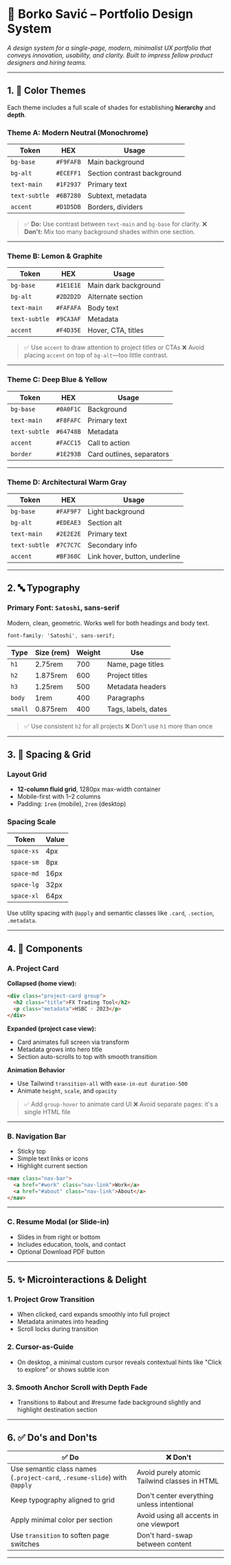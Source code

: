 # 📐 Borko Savić – Portfolio Design System

*A design system for a single-page, modern, minimalist UX portfolio that conveys innovation, usability, and clarity. Built to impress fellow product designers and hiring teams.*

---

## 1. 🎨 Color Themes

Each theme includes a full scale of shades for establishing **hierarchy** and **depth**.

### Theme A: Modern Neutral (Monochrome)

| Token         | HEX       | Usage                       |
| ------------- | --------- | --------------------------- |
| `bg-base`     | `#F9FAFB` | Main background             |
| `bg-alt`      | `#ECEFF1` | Section contrast background |
| `text-main`   | `#1F2937` | Primary text                |
| `text-subtle` | `#6B7280` | Subtext, metadata           |
| `accent`      | `#D1D5DB` | Borders, dividers           |

> ✅ **Do:** Use contrast between `text-main` and `bg-base` for clarity.
> ❌ **Don't:** Mix too many background shades within one section.

---

### Theme B: Lemon & Graphite

| Token         | HEX       | Usage                |
| ------------- | --------- | -------------------- |
| `bg-base`     | `#1E1E1E` | Main dark background |
| `bg-alt`      | `#2D2D2D` | Alternate section    |
| `text-main`   | `#FAFAFA` | Body text            |
| `text-subtle` | `#9CA3AF` | Metadata             |
| `accent`      | `#F4D35E` | Hover, CTA, titles   |

> ✅ Use `accent` to draw attention to project titles or CTAs
> ❌ Avoid placing `accent` on top of `bg-alt`—too little contrast.

---

### Theme C: Deep Blue & Yellow

| Token         | HEX       | Usage                     |
| ------------- | --------- | ------------------------- |
| `bg-base`     | `#0A0F1C` | Background                |
| `text-main`   | `#F8FAFC` | Primary text              |
| `text-subtle` | `#64748B` | Metadata                  |
| `accent`      | `#FACC15` | Call to action            |
| `border`      | `#1E293B` | Card outlines, separators |

---

### Theme D: Architectural Warm Gray

| Token         | HEX       | Usage                         |
| ------------- | --------- | ----------------------------- |
| `bg-base`     | `#FAF9F7` | Light background              |
| `bg-alt`      | `#EDEAE3` | Section alt                   |
| `text-main`   | `#2E2E2E` | Primary text                  |
| `text-subtle` | `#7C7C7C` | Secondary info                |
| `accent`      | `#BF360C` | Link hover, button, underline |

---

## 2. 🔤 Typography

### Primary Font: `Satoshi`, sans-serif

Modern, clean, geometric. Works well for both headings and body text.

```css
font-family: 'Satoshi', sans-serif;
```

| Type    | Size (rem) | Weight | Use                 |
| ------- | ---------- | ------ | ------------------- |
| `h1`    | 2.75rem    | 700    | Name, page titles   |
| `h2`    | 1.875rem   | 600    | Project titles      |
| `h3`    | 1.25rem    | 500    | Metadata headers    |
| `body`  | 1rem       | 400    | Paragraphs          |
| `small` | 0.875rem   | 400    | Tags, labels, dates |

> ✅ Use consistent `h2` for all projects
> ❌ Don't use `h1` more than once

---

## 3. 📏 Spacing & Grid

### Layout Grid

* **12-column fluid grid**, 1280px max-width container
* Mobile-first with 1–2 columns
* Padding: `1rem` (mobile), `2rem` (desktop)

### Spacing Scale

| Token      | Value |
| ---------- | ----- |
| `space-xs` | 4px   |
| `space-sm` | 8px   |
| `space-md` | 16px  |
| `space-lg` | 32px  |
| `space-xl` | 64px  |

Use utility spacing with `@apply` and semantic classes like `.card`, `.section`, `.metadata`.

---

## 4. 🧩 Components

### A. Project Card

**Collapsed (home view):**

```html
<div class="project-card group">
  <h2 class="title">FX Trading Tool</h2>
  <p class="metadata">HSBC · 2023</p>
</div>
```

**Expanded (project case view):**

* Card animates full screen via transform
* Metadata grows into hero title
* Section auto-scrolls to top with smooth transition

**Animation Behavior**

* Use Tailwind `transition-all` with `ease-in-out duration-500`
* Animate `height`, `scale`, and `opacity`

> ✅ Add `group-hover` to animate card UI
> ❌ Avoid separate pages: it's a single HTML file

---

### B. Navigation Bar

* Sticky top
* Simple text links or icons
* Highlight current section

```html
<nav class="nav-bar">
  <a href="#work" class="nav-link">Work</a>
  <a href="#about" class="nav-link">About</a>
</nav>
```

---

### C. Resume Modal (or Slide-in)

* Slides in from right or bottom
* Includes education, tools, and contact
* Optional Download PDF button

---

## 5. ✨ Microinteractions & Delight

### 1. **Project Grow Transition**

* When clicked, card expands smoothly into full project
* Metadata animates into heading
* Scroll locks during transition

### 2. **Cursor-as-Guide**

* On desktop, a minimal custom cursor reveals contextual hints like "Click to explore" or shows subtle icon

### 3. **Smooth Anchor Scroll with Depth Fade**

* Transitions to #about and #resume fade background slightly and highlight destination section

---

## 6. ✅ Do's and Don'ts

| ✅ Do                                                                      | ❌ Don't                                      |
| ------------------------------------------------------------------------- | -------------------------------------------- |
| Use semantic class names (`.project-card`, `.resume-slide`) with `@apply` | Avoid purely atomic Tailwind classes in HTML |
| Keep typography aligned to grid                                           | Don't center everything unless intentional   |
| Apply minimal color per section                                           | Avoid using all accents in one viewport      |
| Use `transition` to soften page switches                                  | Don't hard-swap between content              |

---